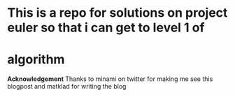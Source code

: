 # This is a repo for solutions on project euler so that i can get to level 1 of
# algorithm 

**Acknowledgement**
Thanks to minami on twitter for making me see this blogpost and matklad for
writing the blog
